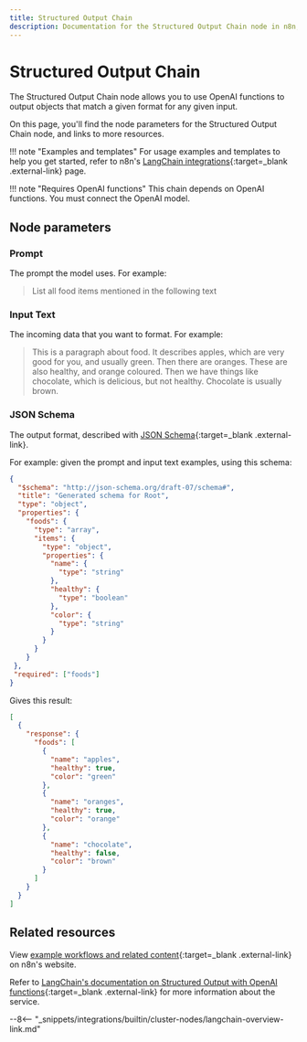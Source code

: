 ```yaml
---
title: Structured Output Chain
description: Documentation for the Structured Output Chain node in n8n, a workflow automation platform. Includes details of operations and configuration, and links to examples and credentials information.
---
```


# Structured Output Chain

The Structured Output Chain node allows you to use OpenAI functions to output objects that match a given format for any given input.

On this page, you'll find the node parameters for the Structured Output Chain node, and links to more resources.

!!! note "Examples and templates"
	For usage examples and templates to help you get started, refer to n8n's [LangChain integrations](https://n8n.io/integrations/langchain/){:target=_blank .external-link} page.

!!! note "Requires OpenAI functions"
	This chain depends on OpenAI functions. You must connect the OpenAI model.
	
## Node parameters

### Prompt

The prompt the model uses. For example:

> List all food items mentioned in the following text


### Input Text

The incoming data that you want to format. For example:

> This is a paragraph about food. It describes apples, which are very good for you, and usually green. Then there are oranges. These are also healthy, and orange coloured. Then we have things like chocolate, which is delicious, but not healthy. Chocolate is usually brown.

### JSON Schema

The output format, described with [JSON Schema](https://json-schema.org/){:target=_blank .external-link}. 

For example: given the prompt and input text examples, using this schema:

```json
{
  "$schema": "http://json-schema.org/draft-07/schema#",
  "title": "Generated schema for Root",
  "type": "object",
  "properties": {
    "foods": {
      "type": "array",
      "items": {
        "type": "object",
        "properties": {
          "name": {
            "type": "string"
          },
          "healthy": {
            "type": "boolean"
          },
          "color": {
            "type": "string"
          }
        }
      }
    }
 },
 "required": ["foods"]
}
```

Gives this result:

```json
[
  {
    "response": {
      "foods": [
        {
          "name": "apples",
          "healthy": true,
          "color": "green"
        },
        {
          "name": "oranges",
          "healthy": true,
          "color": "orange"
        },
        {
          "name": "chocolate",
          "healthy": false,
          "color": "brown"
        }
      ]
    }
  }
]
```

## Related resources

View [example workflows and related content](https://n8n.io/integrations/langchain/){:target=_blank .external-link} on n8n's website.

Refer to [LangChain's documentation on Structured Output with OpenAI functions](https://js.langchain.com/docs/modules/chains/popular/structured_output){:target=_blank .external-link} for more information about the service.

--8<-- "_snippets/integrations/builtin/cluster-nodes/langchain-overview-link.md"
